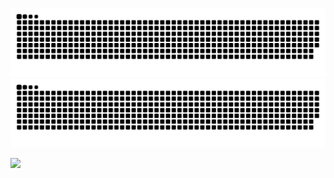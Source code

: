 ![github contribution grid snake animation](https://raw.githubusercontent.com/sudoboyy/sudoboyy/output/github-contribution-grid-snake-dark.svg#gh-dark-mode-only)
![github contribution grid snake animation](https://raw.githubusercontent.com/sudoboyy/sudoboyy/output/github-contribution-grid-snake.svg#gh-light-mode-only)

![](https://komarev.com/ghpvc/?username=sudoboyy)
